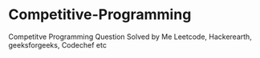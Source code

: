 # Competitive-Programming
Competitve Programming Question Solved by Me
Leetcode, Hackerearth, geeksforgeeks, Codechef etc
